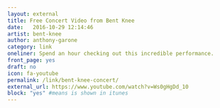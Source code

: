 ```yaml
---
layout: external
title: Free Concert Video from Bent Knee
date:   2016-10-29 12:14:46
artist: bent-knee
author: anthony-garone
category: link
oneliner: Spend an hour checking out this incredible performance.
front_page: yes
draft: no
icon: fa-youtube
permalink: /link/bent-knee-concert/
external_url: https://www.youtube.com/watch?v=Ws0gHgDd_10
block: "yes" #means is shown in itunes
---
```

